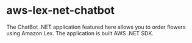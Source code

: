# aws-lex-net-chatbot
The ChatBot .NET application featured here allows you to order flowers using Amazon Lex. The application is built AWS .NET SDK. 
